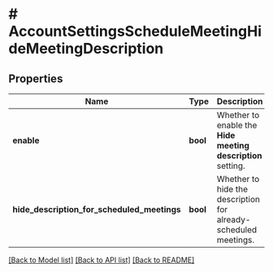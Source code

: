 # # AccountSettingsScheduleMeetingHideMeetingDescription

## Properties

Name | Type | Description | Notes
------------ | ------------- | ------------- | -------------
**enable** | **bool** | Whether to enable the **Hide meeting description** setting. | [optional]
**hide_description_for_scheduled_meetings** | **bool** | Whether to hide the description for already-scheduled meetings. | [optional]

[[Back to Model list]](../../README.md#models) [[Back to API list]](../../README.md#endpoints) [[Back to README]](../../README.md)

